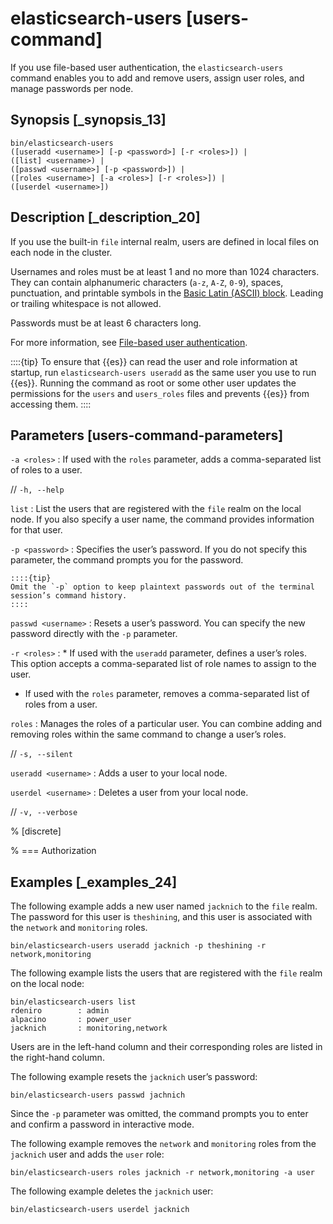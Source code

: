 # elasticsearch-users [users-command]

If you use file-based user authentication, the `elasticsearch-users` command enables you to add and remove users, assign user roles, and manage passwords per node.


## Synopsis [_synopsis_13] 

```shell
bin/elasticsearch-users
([useradd <username>] [-p <password>] [-r <roles>]) |
([list] <username>) |
([passwd <username>] [-p <password>]) |
([roles <username>] [-a <roles>] [-r <roles>]) |
([userdel <username>])
```


## Description [_description_20] 

If you use the built-in `file` internal realm, users are defined in local files on each node in the cluster.

Usernames and roles must be at least 1 and no more than 1024 characters. They can contain alphanumeric characters (`a-z`, `A-Z`, `0-9`), spaces, punctuation, and printable symbols in the [Basic Latin (ASCII) block](https://en.wikipedia.org/wiki/Basic_Latin_(Unicode_block)). Leading or trailing whitespace is not allowed.

Passwords must be at least 6 characters long.

For more information, see [File-based user authentication](file-realm.md).

::::{tip} 
To ensure that {{es}} can read the user and role information at startup, run `elasticsearch-users useradd` as the same user you use to run {{es}}. Running the command as root or some other user updates the permissions for the `users` and `users_roles` files and prevents {{es}} from accessing them.
::::



## Parameters [users-command-parameters] 

`-a <roles>`
:   If used with the `roles` parameter, adds a comma-separated list of roles to a user.

// `-h, --help`


`list`
:   List the users that are registered with the `file` realm on the local node. If you also specify a user name, the command provides information for that user.

`-p <password>`
:   Specifies the user’s password. If you do not specify this parameter, the command prompts you for the password.

    ::::{tip} 
    Omit the `-p` option to keep plaintext passwords out of the terminal session’s command history.
    ::::


`passwd <username>`
:   Resets a user’s password. You can specify the new password directly with the `-p` parameter.

`-r <roles>`
:   * If used with the `useradd` parameter, defines a user’s roles. This option accepts a comma-separated list of role names to assign to the user.
* If used with the `roles` parameter, removes a comma-separated list of roles from a user.


`roles`
:   Manages the roles of a particular user. You can combine adding and removing roles within the same command to change a user’s roles.

// `-s, --silent`


`useradd <username>`
:   Adds a user to your local node.

`userdel <username>`
:   Deletes a user from your local node.

// `-v, --verbose`


% [discrete]

% === Authorization


## Examples [_examples_24] 

The following example adds a new user named `jacknich` to the `file` realm. The password for this user is `theshining`, and this user is associated with the `network` and `monitoring` roles.

```shell
bin/elasticsearch-users useradd jacknich -p theshining -r network,monitoring
```

The following example lists the users that are registered with the `file` realm on the local node:

```shell
bin/elasticsearch-users list
rdeniro        : admin
alpacino       : power_user
jacknich       : monitoring,network
```

Users are in the left-hand column and their corresponding roles are listed in the right-hand column.

The following example resets the `jacknich` user’s password:

```shell
bin/elasticsearch-users passwd jachnich
```

Since the `-p` parameter was omitted, the command prompts you to enter and confirm a password in interactive mode.

The following example removes the `network` and `monitoring` roles from the `jacknich` user and adds the `user` role:

```shell
bin/elasticsearch-users roles jacknich -r network,monitoring -a user
```

The following example deletes the `jacknich` user:

```shell
bin/elasticsearch-users userdel jacknich
```

